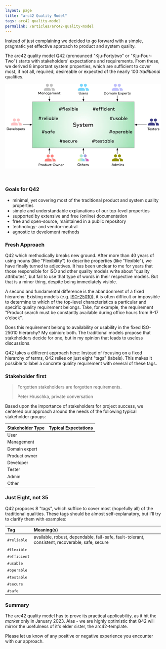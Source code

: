 ```yaml
---
layout: page
title: "arc42 Quality Model"
tags: arc42 quality-model
permalink: /articles/arc42-quality-model
---
```


<div class="arc42-help" markdown="1">
Instead of just complaining we decided to go forward with a simple, pragmatic yet effective approach to product and system quality.

The arc42 quality model Q42 (pronounced "Kju-Fortytwo" or "Kju-Four-Two") starts with stakeholders' expectations and requirements. 
From these, we derived 8 important system properties, which are sufficient to cover most, if not all, required, desireable or expected of the nearly 100 _traditional_ qualities.

![arc42 quality model](/images/arc42-system-qualities-overview.webp)
</div><br>

### Goals for Q42

* minimal, yet covering most of the traditional product and system quality properties
* simple and understandable explanations of our top-level properties
* supported by extensive and free (online) documentation
* free and open-source, maintained in a public repository
* technology- and vendor-neutral 
* agnostic to develoment methods

### Fresh Approach
Q42 which methodically breaks new ground. 
After more than 40 years of using nouns (like "Flexibility") to describe properties (like "flexible"), we have finally turned to adjectives.
It has been unclear to me for years that those responsible for ISO and other quality models write about "quality attributes", but fail to use that type of words in their respective models.
But that is a minor thing, despite being immediately visible.

A second and fundamental difference is the abandonment of a fixed hierarchy: 
Existing models (e.g. [ISO-25010](/_articles/03-iso-25010-shortcomings)), it is often difficult or impossible to determine to which of the top-level characteristics a particular and specific quality requirement belongs. 
Take, for example, the requirement "Product search must be constantly available during office hours from 9-17 o'clock".

Does this requirement belong to availability or usability in the fixed ISO-25010 hierarchy? 
My opinion: both. 
The traditional models propose that stakeholders decide for one, but in my opinion that leads to useless discussions.

Q42 takes a different approach here: 
Instead of focusing on a fixed hierarchy of terms, Q42 relies on just eight "tags" (labels). 
This makes it possible to label a concrete quality requirement with several of these tags.

### Stakeholder first

>Forgotten stakeholders are forgotten requirements.
>
>Peter Hruschka, private conversation

Based upon the importance of stakeholders for project success, we centered our approach around the needs of the following typical stakeholder groups:

| Stakeholder Type | Typical Expectations  |
| :--- | :--- |
| User| |
| Management| |
| Domain expert| |
| Product owner| |
| Developer| |
| Tester| |
| Admin| |
| Other| |

### Just Eight, not 35
Q42 proposes 8 "tags", which suffice to cover most (hopefully all) of the traditional qualities.
These tags should be almost self-explanatory, but I'll try to clarify them with examples:

| Tag | Meaning(s)  |
| :--- | :--- |
| `#reliable`| available, robust, dependable, fail-safe, fault-tolerant, consistent, recoverable, safe, secure|
| `#flexible`| |
| `#efficient`| |
| `#usable`| |
| `#operable`| |
| `#testable`| |
| `#secure`| |
| `#safe`| |

### Summary
The arc42 quality model has to prove its practical applicability, as it hit the _market_ only in January 2023.
Alas - we are highly optimistic that Q42 will mirror the usefulness of it's elder sister, the arc42-template.

Please let us know of any positive or negative experience you encounter with our approach.
